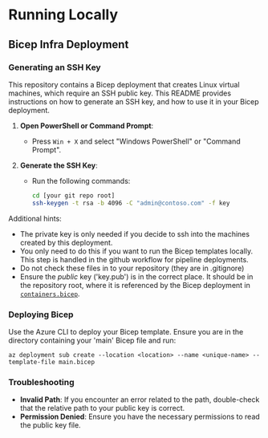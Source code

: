 # Running Locally

## Bicep Infra Deployment

### Generating an SSH Key
This repository contains a Bicep deployment that creates Linux virtual machines, which require an SSH public key. 
This README provides instructions on how to generate an SSH key, and how to use it in your Bicep deployment.

1. **Open PowerShell or Command Prompt**:
    - Press `Win + X` and select "Windows PowerShell" or "Command Prompt".

2. **Generate the SSH Key**:
    - Run the following commands:
      ```sh
      cd [your git repo root]
      ssh-keygen -t rsa -b 4096 -C "admin@contoso.com" -f key
      ```

Additional hints:
- The private key is only needed if you decide to ssh into the machines created by this deployment. 
- You only need to do this if you want to run the Bicep templates locally. This step is handled in the github workflow for pipeline deployments. 
- Do not check these files in to your repository (they are in .gitignore)
- Ensure the _public_ key ('key.pub') is in the correct place. It should be in the repository root, where it is referenced by the Bicep deployment in [`containers.bicep`](infra/bicep/resources/containers.bicep#L107).


### Deploying Bicep
Use the Azure CLI to deploy your Bicep template. Ensure you are in the directory containing your 'main' Bicep file and run:
 ```shell
 az deployment sub create --location <location> --name <unique-name> --template-file main.bicep 
 ```

### Troubleshooting

- **Invalid Path**: If you encounter an error related to the path, double-check that the relative path to your public key is correct.
- **Permission Denied**: Ensure you have the necessary permissions to read the public key file.


